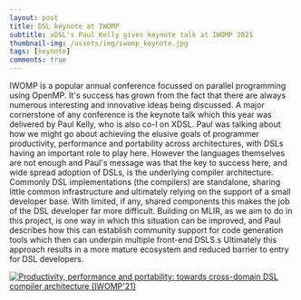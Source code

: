 ```yaml
---
layout: post
title: DSL keynote at IWOMP
subtitle: xDSL's Paul Kelly gives keynote talk at IWOMP 2021
thumbnail-img: /assets/img/iwomp_keynote.jpg
tags: [keynote]
comments: true
---
```


IWOMP is a popular annual conference focussed on parallel programming using OpenMP. It's success has grown from the fact that there are always numerous interesting and innovative ideas being discussed. A major cornerstone of any conference is the keynote talk which this year was delivered by Paul Kelly, who is also co-I on XDSL. Paul was talking about how we might go about achieving the elusive goals of programmer productivity, performance and portability across architectures, with DSLs having an important role to play here. However the languages themselves are not enough and Paul's message was that the key to success here, and wide spread adoption of DSLs, is the underlying compiler architecture. Commonly DSL implementations (the compilers) are standalone, sharing little common infrastructure and ultimately relying on the support of a small developer base. With limited, if any, shared components this makes the job of the DSL developer far more difficult. Building on MLIR, as we aim to do in this project, is one way in which this situation can be improved, and Paul describes how this can establish community support for code generation tools which then can underpin multiple front-end DSLS.s Ultimately this approach results in a more mature ecosystem and reduced barrier to entry for DSL developers. 

[![Productivity, performance and portability: towards cross-domain DSL compiler architecture (IWOMP'21)](http://img.youtube.com/vi/b0SYsG0-od4/0.jpg)](http://www.youtube.com/watch?v=b0SYsG0-od4 "Productivity, performance and portability: towards cross-domain DSL compiler architecture (IWOMP'21)")
